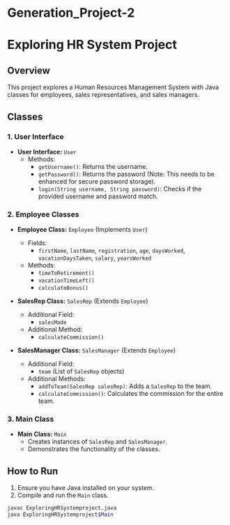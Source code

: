 # Generation_Project-2
# Exploring HR System Project

## Overview
This project explores a Human Resources Management System with Java classes for employees, sales representatives, and sales managers.

## Classes

### 1. User Interface
- **User Interface:** `User`
  - Methods:
    - `getUsername()`: Returns the username.
    - `getPassword()`: Returns the password (Note: This needs to be enhanced for secure password storage).
    - `login(String username, String password)`: Checks if the provided username and password match.

### 2. Employee Classes
- **Employee Class:** `Employee` (Implements `User`)
  - Fields:
    - `firstName`, `lastName`, `registration`, `age`, `daysWorked`, `vacationDaysTaken`, `salary`, `yearsWorked`
  - Methods:
    - `timeToRetirement()`
    - `vacationTimeLeft()`
    - `calculateBonus()`

- **SalesRep Class:** `SalesRep` (Extends `Employee`)
  - Additional Field:
    - `salesMade`
  - Additional Method:
    - `calculateCommission()`

- **SalesManager Class:** `SalesManager` (Extends `Employee`)
  - Additional Field:
    - `team` (List of `SalesRep` objects)
  - Additional Methods:
    - `addToTeam(SalesRep salesRep)`: Adds a `SalesRep` to the team.
    - `calculateCommission()`: Calculates the commission for the entire team.

### 3. Main Class
- **Main Class:** `Main`
  - Creates instances of `SalesRep` and `SalesManager`.
  - Demonstrates the functionality of the classes.

## How to Run
1. Ensure you have Java installed on your system.
2. Compile and run the `Main` class.

```bash
javac ExploringHRSystemproject.java
java ExploringHRSystemproject$Main
